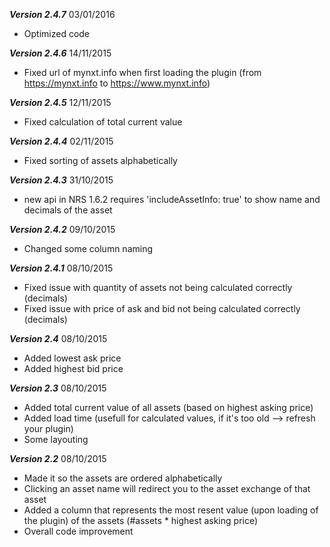 *****Version 2.4.7***** 03/01/2016

* Optimized code

*****Version 2.4.6***** 14/11/2015

* Fixed url of mynxt.info when first loading the plugin (from https://mynxt.info to https://www.mynxt.info)

*****Version 2.4.5***** 12/11/2015

* Fixed calculation of total current value

*****Version 2.4.4***** 02/11/2015

* Fixed sorting of assets alphabetically

*****Version 2.4.3***** 31/10/2015

* new api in NRS 1.6.2 requires 'includeAssetInfo: true' to show name and decimals of the asset

*****Version 2.4.2***** 09/10/2015

* Changed some column naming

*****Version 2.4.1***** 08/10/2015

* Fixed issue with quantity of assets not being calculated correctly (decimals)
* Fixed issue with price of ask and bid not being calculated correctly (decimals)

*****Version 2.4***** 08/10/2015

* Added lowest ask price
* Added highest bid price

*****Version 2.3***** 08/10/2015

* Added total current value of all assets (based on highest asking price)
* Added load time (usefull for calculated values, if it's too old --> refresh your plugin)
* Some layouting

*****Version 2.2***** 08/10/2015

* Made it so the assets are ordered alphabetically
* Clicking an asset name will redirect you to the asset exchange of that asset
* Added a column that represents the most resent value (upon loading of the plugin) of the assets (#assets * highest asking price)
* Overall code improvement
